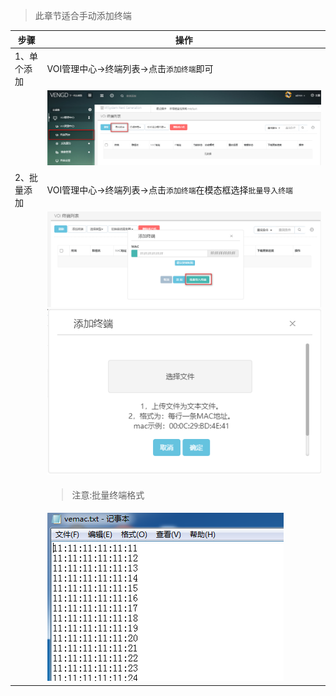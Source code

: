 <blockquote class="info">
	  此章节适合手动添加终端
</blockquote> 

| 步骤  |   操作 |
| --- | --- |
| 1、单个添加 | VOI管理中心->终端列表->点击``添加终端``即可 |
|  |![](../images/screenshot_1526024888946.png)  |
|  2、批量添加|  VOI管理中心->终端列表->点击`添加终端`在模态框选择`批量导入终端`|
|  |  ![](../images/screenshot_1526024940207.png)![](../images/screenshot_1526025223754.png)|
|| <blockquote class="warning"> 注意:批量终端格式</blockquote>|
||![](../images/screenshot_1526025340528.png)|